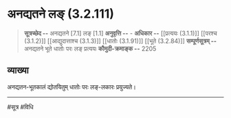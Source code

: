# अनद्यतने लङ् (3.2.111)
> **सूत्रच्छेद --** अनद्यतने [7.1] लङ् [1.1]
> **अनुवृत्ति --** -
> **अधिकार --** [[प्रत्ययः (3.1.1)]] [[परश्च (3.1.2)]] [[आद्युदात्ताश्च (3.1.3)]] [[धातोः (3.1.91)]] [[भूते (3.2.84)]]
> **सम्पूर्णसूत्रम् --** अनद्यतने भूते धातोः परः लङ् प्रत्ययः
> **कौमुदी-क्रमाङ्क --** 2205

## व्याख्या

अनद्यतन-भूतकालं द्योतयितुम् धातोः परः लङ्-लकारः प्रयुज्यते।

---
#सूत्र #विधि 